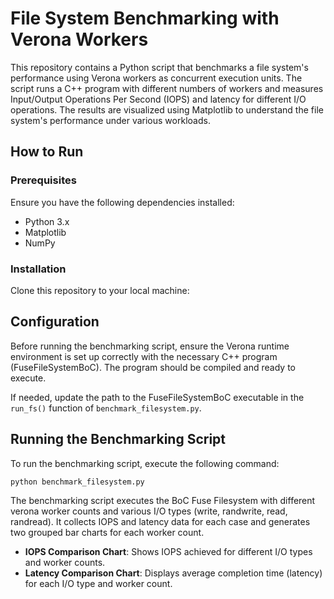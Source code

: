 # File System Benchmarking with Verona Workers

This repository contains a Python script that benchmarks a file system's performance using Verona workers as concurrent execution units. The script runs a C++ program with different numbers of workers and measures Input/Output Operations Per Second (IOPS) and latency for different I/O operations. The results are visualized using Matplotlib to understand the file system's performance under various workloads.

## How to Run

### Prerequisites

Ensure you have the following dependencies installed:

- Python 3.x
- Matplotlib
- NumPy

### Installation

Clone this repository to your local machine:


## Configuration

Before running the benchmarking script, ensure the Verona runtime environment is set up correctly with the necessary C++ program (FuseFileSystemBoC). The program should be compiled and ready to execute.

If needed, update the path to the FuseFileSystemBoC executable in the `run_fs()` function of `benchmark_filesystem.py`.

## Running the Benchmarking Script

To run the benchmarking script, execute the following command:

```bash
python benchmark_filesystem.py
```

The benchmarking script executes the BoC Fuse Filesystem with different verona worker counts and various I/O types (write, randwrite, read, randread). It collects IOPS and latency data for each case and generates two grouped bar charts for each worker count. 

- **IOPS Comparison Chart**: Shows IOPS achieved for different I/O types and worker counts.
- **Latency Comparison Chart**: Displays average completion time (latency) for each I/O type and worker count.
